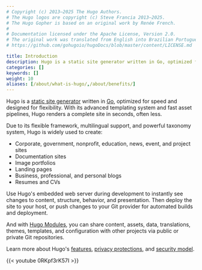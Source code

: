 ```yaml
---
# Copyright (c) 2013–2025 The Hugo Authors.
# The Hugo logos are copyright (c) Steve Francia 2013–2025.
# The Hugo Gopher is based on an original work by Renée French.
#
# Documentation licensed under the Apache License, Version 2.0.
# The original work was translated from English into Brazilian Portuguese.
# https://github.com/gohugoio/hugoDocs/blob/master/content/LICENSE.md

title: Introduction
description: Hugo is a static site generator written in Go, optimized for speed and designed for flexibility.
categories: []
keywords: []
weight: 10
aliases: [/about/what-is-hugo/,/about/benefits/]
---
```


Hugo is a [static site generator] written in [Go], optimized for speed and designed for flexibility. With its advanced templating system and fast asset pipelines, Hugo renders a complete site in seconds, often less.

Due to its flexible framework, multilingual support, and powerful taxonomy system, Hugo is widely used to create:

- Corporate, government, nonprofit, education, news, event, and project sites
- Documentation sites
- Image portfolios
- Landing pages
- Business, professional, and personal blogs
- Resumes and CVs

Use Hugo's embedded web server during development to instantly see changes to content, structure, behavior, and presentation. Then deploy the site to your host, or push changes to your Git provider for automated builds and deployment.

And with [Hugo Modules], you can share content, assets, data, translations, themes, templates, and configuration with other projects via public or private Git repositories.

Learn more about Hugo's [features], [privacy protections], and [security model].

[Go]: https://go.dev
[Hugo Modules]: /hugo-modules/
[static site generator]: https://en.wikipedia.org/wiki/Static_site_generator
[features]: /about/features/
[security model]: about/security/
[privacy protections]: /configuration/privacy

{{< youtube 0RKpf3rK57I >}}
